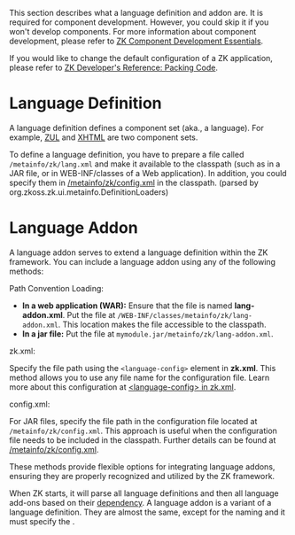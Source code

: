 

This section describes what a language definition and addon are. It is
required for component development. However, you could skip it if you
won't develop components. For more information about component
development, please refer to [ZK Component Development
Essentials](ZK_Component_Development_Essentials).

If you would like to change the default configuration of a ZK
application, please refer to [ZK Developer's Reference: Packing
Code](ZK_Developer's_Reference/Customization/Packing_Code).

# Language Definition

A language definition defines a component set (aka., a language). For
example, [ZUL](ZUML_Reference/ZUML/Languages/ZUL) and
[XHTML](ZUML_Reference/ZUML/Languages/XHTML) are two
component sets.

To define a language definition, you have to prepare a file called
`/metainfo/zk/lang.xml` and make it available to the classpath (such as
in a JAR file, or in WEB-INF/classes of a Web application). In addition,
you could specify them in
[/metainfo/zk/config.xml](ZK_Configuration_Reference/JAR_File's_config.xml/The_language-config_Element)
in the classpath. (parsed by org.zkoss.zk.ui.metainfo.DefinitionLoaders)

# Language Addon

A language addon serves to extend a language definition within the ZK
framework. You can include a language addon using any of the following
methods:

Path Convention Loading:  

- **In a web application (WAR):** Ensure that the file is named
  **lang-addon.xml**. Put the file at
  `/WEB-INF/classes/metainfo/zk/lang-addon.xml`. This location makes the
  file accessible to the classpath.
- **In a jar file:** Put the file at
  `mymodule.jar/metainfo/zk/lang-addon.xml`.

zk.xml:  

Specify the file path using the `<language-config>` element in
**zk.xml**. This method allows you to use any file name for the
configuration file. Learn more about this configuration at
[\<language-config\> in
zk.xml](ZK_Configuration_Reference/zk.xml/The_language-config_Element).

config.xml:  

For JAR files, specify the file path in the configuration file located
at `/metainfo/zk/config.xml`. This approach is useful when the
configuration file needs to be included in the classpath. Further
details can be found at
[/metainfo/zk/config.xml](ZK_Configuration_Reference/JAR_File's_config.xml/The_language-config_Element).

These methods provide flexible options for integrating language addons,
ensuring they are properly recognized and utilized by the ZK framework.

When ZK starts, it will parse all language definitions and then all
language add-ons based on their
[dependency](ZK_Client-side_Reference/Language_Definition/depends).
A language addon is a variant of a language definition. They are almost
the same, except for the naming and it must specify the
[<addon-name>](ZK_Client-side_Reference/Language_Definition/addon-name).
